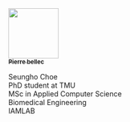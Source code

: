 <a href="https://github.com/pbellec">
   <img src="https://avatars.githubusercontent.com/u/1670887?v=4?s=100" width="100px;" alt=""/>
   <br /><sub><b>Pierre bellec</b></sub>
</a>

Seungho Choe  
PhD student at TMU  
MSc in Applied Computer Science  
Biomedical Engineering  
IAMLAB  
